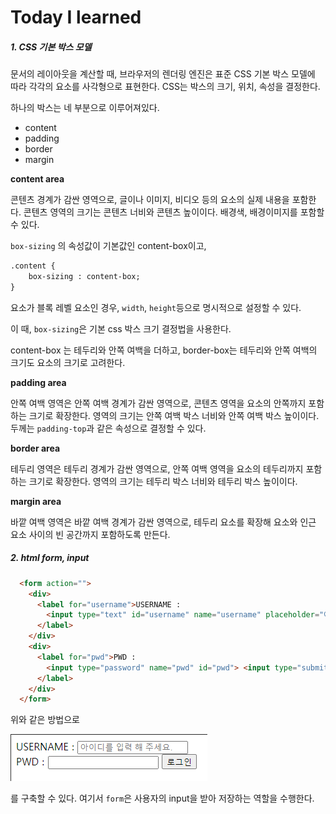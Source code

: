 # Today I learned



##### 1. CSS 기본 박스 모델

문서의 레이아웃을 계산할 때, 브라우저의 렌더링 엔진은 표준 CSS 기본 박스 모델에 따라 각각의 요소를 사각형으로 표현한다. CSS는 박스의 크기, 위치, 속성을 결정한다.



하나의 박스는 네 부분으로 이루어져있다. 

- content
- padding
- border
- margin



**content area**

콘텐츠 경계가 감싼 영역으로, 글이나 이미지, 비디오 등의 요소의 실제 내용을 포함한다. 콘텐츠 영역의 크기는 콘텐츠 너비와 콘텐츠 높이이다. 배경색, 배경이미지를 포함할 수 있다.

`box-sizing` 의 속성값이 기본값인 content-box이고,

```html
.content {
	box-sizing : content-box;
}
```

요소가 블록 레벨 요소인 경우, `width`, `height`등으로 명시적으로 설정할 수 있다.

이 때, `box-sizing`은 기본 css 박스 크기 결정법을 사용한다. 

content-box 는 테두리와 안쪽 여백을 더하고, border-box는 테두리와 안쪽 여백의 크기도 요소의 크기로 고려한다.



**padding area**

안쪽 여백 영역은 안쪽 여백 경계가 감싼 영역으로, 콘텐츠 영역을 요소의 안쪽까지 포함하는 크기로 확장한다. 영역의 크기는 안쪽 여백 박스 너비와 안쪽 여백 박스 높이이다. 두께는 `padding-top`과 같은 속성으로 결정할 수 있다.



**border area**

테두리 영역은 테두리 경계가 감싼 영역으로, 안쪽 여백 영역을 요소의 테두리까지 포함하는 크기로 확장한다. 영역의 크기는 테두리 박스 너비와 테두리 박스 높이이다.



**margin area**

바깥 여백 영역은 바깥 여백 경계가 감싼 영역으로, 테두리 요소를 확장해 요소와 인근 요소 사이의 빈 공간까지 포함하도록 만든다.



##### 2. html form, input

```html
  <form action="">
    <div>
      <label for="username">USERNAME :
        <input type="text" id="username" name="username" placeholder="아이디를 입력하세요.">
      </label>
    </div>
    <div>
      <label for="pwd">PWD :
        <input type="password" name="pwd" id="pwd"> <input type="submit" value="로그인">
      </label>
    </div>
  </form>
```

위와 같은 방법으로 

![image-20210803151759923](TIL.assets/image-20210803151759923.png)

를 구축할 수 있다. 여기서 `form`은 사용자의 input을 받아 저장하는 역할을 수행한다.